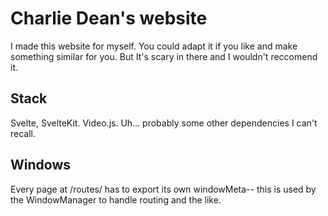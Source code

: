 # Charlie Dean's website

I made this website for myself. You could adapt it if you like and make something similar for you. But It's scary in there and I wouldn't reccomend it.

## Stack
Svelte, SvelteKit. Video.js. Uh... probably some other dependencies I can't recall.

## Windows

Every page at /routes/ has to export its own windowMeta-- this is used by the WindowManager to handle routing and the like.
